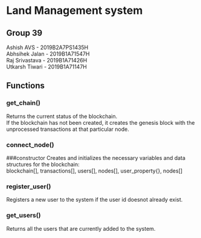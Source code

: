 # Land Management system

## Group 39

Ashish AVS - 2019B2A7PS1435H<br/>
Abhsihek Jalan - 2019B1A71547H<br/>
Raj Srivastava - 2019B1A71426H<br/>
Utkarsh Tiwari - 2019B1A71147H<br/>

## Functions

### get_chain()
Returns the current status of the blockchain. <br/>
If the blockchain has not been created, it creates the genesis block with the unprocessed transactions at that particular node.

### connect_node()

###constructor
Creates and initializes the necessary variables and data structures for the blockchain:<br/>
blockchain[], transactions[], users[], nodes[], user_property{}, nodes[]

### register_user()
Registers a new user to the system if the user id doesnot already exist.

### get_users()
Returns all the users that are currently added to the system.





